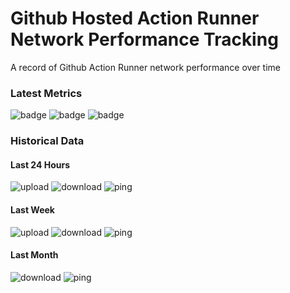 # Github Hosted Action Runner Network Performance Tracking
A record of Github Action Runner network performance over time
### Latest Metrics
![badge](https://img.shields.io/badge/Upload%20Speed-1718.0%20Mb%2Fs-blue?style=flat-square&logo=appveyor) ![badge](https://img.shields.io/badge/Download%20Speed-1272.0%20Mb%2Fs-blue?style=flat-square&logo=appveyor) ![badge](https://img.shields.io/badge/Ping-13.0%20ms-blue?style=flat-square&logo=appveyor)
### Historical Data
#### Last 24 Hours 
 ![upload](https://quickchart.io/chart?c=%7B%22encoding%22%3A%22url%22%2C%22type%22%3A%22line%22%2C%22data%22%3A%7B%22labels%22%3A%5B%2207%2F29%2C+16%3A26%22%2C%2207%2F29%2C+16%3A42%22%2C%2207%2F29%2C+16%3A50%22%2C%2207%2F29%2C+16%3A55%22%2C%2207%2F29%2C+17%3A07%22%2C%2207%2F29%2C+17%3A28%22%2C%2207%2F29%2C+18%3A20%22%2C%2207%2F29%2C+18%3A36%22%2C%2207%2F29%2C+18%3A48%22%2C%2207%2F29%2C+19%3A00%22%2C%2207%2F29%2C+21%3A13%22%2C%2207%2F29%2C+22%3A36%22%2C%2207%2F29%2C+22%3A53%22%2C%2207%2F29%2C+23%3A11%22%2C%2207%2F30%2C+00%3A29%22%2C%2207%2F30%2C+00%3A52%22%2C%2207%2F30%2C+01%3A16%22%2C%2207%2F30%2C+02%3A34%22%2C%2207%2F30%2C+02%3A51%22%2C%2207%2F30%2C+03%3A08%22%2C%2207%2F30%2C+04%3A31%22%2C%2207%2F30%2C+04%3A49%22%2C%2207%2F30%2C+05%3A01%22%2C%2207%2F30%2C+05%3A21%22%2C%2207%2F30%2C+06%3A31%22%2C%2207%2F30%2C+06%3A48%22%2C%2207%2F30%2C+07%3A00%22%2C%2207%2F30%2C+07%3A17%22%2C%2207%2F30%2C+08%3A29%22%5D%2C%22datasets%22%3A%5B%7B%22label%22%3A%22Upload+Speed%2C+Mb%2Fs%22%2C%22data%22%3A%5B1283.0%2C2401.0%2C1828.0%2C2313.0%2C1660.0%2C1650.0%2C1710.0%2C2196.0%2C2097.0%2C2052.0%2C1329.0%2C1739.0%2C2257.0%2C1594.0%2C1713.0%2C2110.0%2C1323.0%2C2106.0%2C1657.0%2C2037.0%2C2099.0%2C1413.0%2C2196.0%2C504.0%2C2423.0%2C425.0%2C2339.0%2C1440.0%2C1718.0%5D%7D%5D%7D%2C%22options%22%3A%7B%22scales%22%3A%7B%22xAxes%22%3A%5B%7B%22type%22%3A%22time%22%7D%5D%7D%7D%7D&w=300&h=300&bkg=%23ffffff&devicePixelRatio=1.0&f=png)
 ![download](https://quickchart.io/chart?c=%7B%22encoding%22%3A%22url%22%2C%22type%22%3A%22line%22%2C%22data%22%3A%7B%22labels%22%3A%5B%2207%2F29%2C+16%3A26%22%2C%2207%2F29%2C+16%3A42%22%2C%2207%2F29%2C+16%3A50%22%2C%2207%2F29%2C+16%3A55%22%2C%2207%2F29%2C+17%3A07%22%2C%2207%2F29%2C+17%3A28%22%2C%2207%2F29%2C+18%3A20%22%2C%2207%2F29%2C+18%3A36%22%2C%2207%2F29%2C+18%3A48%22%2C%2207%2F29%2C+19%3A00%22%2C%2207%2F29%2C+21%3A13%22%2C%2207%2F29%2C+22%3A36%22%2C%2207%2F29%2C+22%3A53%22%2C%2207%2F29%2C+23%3A11%22%2C%2207%2F30%2C+00%3A29%22%2C%2207%2F30%2C+00%3A52%22%2C%2207%2F30%2C+01%3A16%22%2C%2207%2F30%2C+02%3A34%22%2C%2207%2F30%2C+02%3A51%22%2C%2207%2F30%2C+03%3A08%22%2C%2207%2F30%2C+04%3A31%22%2C%2207%2F30%2C+04%3A49%22%2C%2207%2F30%2C+05%3A01%22%2C%2207%2F30%2C+05%3A21%22%2C%2207%2F30%2C+06%3A31%22%2C%2207%2F30%2C+06%3A48%22%2C%2207%2F30%2C+07%3A00%22%2C%2207%2F30%2C+07%3A17%22%2C%2207%2F30%2C+08%3A29%22%5D%2C%22datasets%22%3A%5B%7B%22label%22%3A%22Download+Speed%2C+Mb%2Fs%22%2C%22data%22%3A%5B1032.0%2C1422.0%2C1275.0%2C1272.0%2C1270.0%2C1317.0%2C1292.0%2C1349.0%2C1383.0%2C1406.0%2C667.0%2C1328.0%2C1417.0%2C1129.0%2C1344.0%2C1428.0%2C1103.0%2C1276.0%2C1339.0%2C1390.0%2C1361.0%2C1039.0%2C1242.0%2C1262.0%2C1374.0%2C1286.0%2C1365.0%2C1270.0%2C1272.0%5D%7D%5D%7D%2C%22options%22%3A%7B%22scales%22%3A%7B%22xAxes%22%3A%5B%7B%22type%22%3A%22time%22%7D%5D%7D%7D%7D&w=300&h=300&bkg=%23ffffff&devicePixelRatio=1.0&f=png)
 ![ping](https://quickchart.io/chart?c=%7B%22encoding%22%3A%22url%22%2C%22type%22%3A%22line%22%2C%22data%22%3A%7B%22labels%22%3A%5B%2207%2F29%2C+16%3A26%22%2C%2207%2F29%2C+16%3A42%22%2C%2207%2F29%2C+16%3A50%22%2C%2207%2F29%2C+16%3A55%22%2C%2207%2F29%2C+17%3A07%22%2C%2207%2F29%2C+17%3A28%22%2C%2207%2F29%2C+18%3A20%22%2C%2207%2F29%2C+18%3A36%22%2C%2207%2F29%2C+18%3A48%22%2C%2207%2F29%2C+19%3A00%22%2C%2207%2F29%2C+21%3A13%22%2C%2207%2F29%2C+22%3A36%22%2C%2207%2F29%2C+22%3A53%22%2C%2207%2F29%2C+23%3A11%22%2C%2207%2F30%2C+00%3A29%22%2C%2207%2F30%2C+00%3A52%22%2C%2207%2F30%2C+01%3A16%22%2C%2207%2F30%2C+02%3A34%22%2C%2207%2F30%2C+02%3A51%22%2C%2207%2F30%2C+03%3A08%22%2C%2207%2F30%2C+04%3A31%22%2C%2207%2F30%2C+04%3A49%22%2C%2207%2F30%2C+05%3A01%22%2C%2207%2F30%2C+05%3A21%22%2C%2207%2F30%2C+06%3A31%22%2C%2207%2F30%2C+06%3A48%22%2C%2207%2F30%2C+07%3A00%22%2C%2207%2F30%2C+07%3A17%22%2C%2207%2F30%2C+08%3A29%22%5D%2C%22datasets%22%3A%5B%7B%22label%22%3A%22Ping%2C+ms%22%2C%22data%22%3A%5B16.0%2C4.0%2C5.0%2C5.0%2C16.0%2C15.0%2C5.0%2C12.0%2C9.0%2C12.0%2C30.0%2C15.0%2C16.0%2C17.0%2C3.0%2C9.0%2C27.0%2C12.0%2C9.0%2C6.0%2C36.0%2C29.0%2C9.0%2C3.0%2C12.0%2C5.0%2C6.0%2C15.0%2C13.0%5D%7D%5D%7D%2C%22options%22%3A%7B%22scales%22%3A%7B%22xAxes%22%3A%5B%7B%22type%22%3A%22time%22%7D%5D%7D%7D%7D&w=300&h=300&bkg=%23ffffff&devicePixelRatio=1.0&f=png)
#### Last Week
 ![upload](https://quickchart.io/chart?c=%7B%22encoding%22%3A%22url%22%2C%22type%22%3A%22line%22%2C%22data%22%3A%7B%22labels%22%3A%5B%2207%2F29%2C+16%3A26%22%2C%2207%2F29%2C+16%3A42%22%2C%2207%2F29%2C+16%3A50%22%2C%2207%2F29%2C+16%3A55%22%2C%2207%2F29%2C+17%3A07%22%2C%2207%2F29%2C+17%3A28%22%2C%2207%2F29%2C+18%3A20%22%2C%2207%2F29%2C+18%3A36%22%2C%2207%2F29%2C+18%3A48%22%2C%2207%2F29%2C+19%3A00%22%2C%2207%2F29%2C+21%3A13%22%2C%2207%2F29%2C+22%3A36%22%2C%2207%2F29%2C+22%3A53%22%2C%2207%2F29%2C+23%3A11%22%2C%2207%2F30%2C+00%3A29%22%2C%2207%2F30%2C+00%3A52%22%2C%2207%2F30%2C+01%3A16%22%2C%2207%2F30%2C+02%3A34%22%2C%2207%2F30%2C+02%3A51%22%2C%2207%2F30%2C+03%3A08%22%2C%2207%2F30%2C+04%3A31%22%2C%2207%2F30%2C+04%3A49%22%2C%2207%2F30%2C+05%3A01%22%2C%2207%2F30%2C+05%3A21%22%2C%2207%2F30%2C+06%3A31%22%2C%2207%2F30%2C+06%3A48%22%2C%2207%2F30%2C+07%3A00%22%2C%2207%2F30%2C+07%3A17%22%2C%2207%2F30%2C+08%3A29%22%5D%2C%22datasets%22%3A%5B%7B%22label%22%3A%22Upload+Speed%2C+Mb%2Fs%22%2C%22data%22%3A%5B1283.0%2C2401.0%2C1828.0%2C2313.0%2C1660.0%2C1650.0%2C1710.0%2C2196.0%2C2097.0%2C2052.0%2C1329.0%2C1739.0%2C2257.0%2C1594.0%2C1713.0%2C2110.0%2C1323.0%2C2106.0%2C1657.0%2C2037.0%2C2099.0%2C1413.0%2C2196.0%2C504.0%2C2423.0%2C425.0%2C2339.0%2C1440.0%2C1718.0%5D%7D%5D%7D%2C%22options%22%3A%7B%22scales%22%3A%7B%22xAxes%22%3A%5B%7B%22type%22%3A%22time%22%7D%5D%7D%7D%7D&w=300&h=300&bkg=%23ffffff&devicePixelRatio=1.0&f=png)
 ![download](https://quickchart.io/chart?c=%7B%22encoding%22%3A%22url%22%2C%22type%22%3A%22line%22%2C%22data%22%3A%7B%22labels%22%3A%5B%2207%2F29%2C+16%3A26%22%2C%2207%2F29%2C+16%3A42%22%2C%2207%2F29%2C+16%3A50%22%2C%2207%2F29%2C+16%3A55%22%2C%2207%2F29%2C+17%3A07%22%2C%2207%2F29%2C+17%3A28%22%2C%2207%2F29%2C+18%3A20%22%2C%2207%2F29%2C+18%3A36%22%2C%2207%2F29%2C+18%3A48%22%2C%2207%2F29%2C+19%3A00%22%2C%2207%2F29%2C+21%3A13%22%2C%2207%2F29%2C+22%3A36%22%2C%2207%2F29%2C+22%3A53%22%2C%2207%2F29%2C+23%3A11%22%2C%2207%2F30%2C+00%3A29%22%2C%2207%2F30%2C+00%3A52%22%2C%2207%2F30%2C+01%3A16%22%2C%2207%2F30%2C+02%3A34%22%2C%2207%2F30%2C+02%3A51%22%2C%2207%2F30%2C+03%3A08%22%2C%2207%2F30%2C+04%3A31%22%2C%2207%2F30%2C+04%3A49%22%2C%2207%2F30%2C+05%3A01%22%2C%2207%2F30%2C+05%3A21%22%2C%2207%2F30%2C+06%3A31%22%2C%2207%2F30%2C+06%3A48%22%2C%2207%2F30%2C+07%3A00%22%2C%2207%2F30%2C+07%3A17%22%2C%2207%2F30%2C+08%3A29%22%5D%2C%22datasets%22%3A%5B%7B%22label%22%3A%22Download+Speed%2C+Mb%2Fs%22%2C%22data%22%3A%5B1032.0%2C1422.0%2C1275.0%2C1272.0%2C1270.0%2C1317.0%2C1292.0%2C1349.0%2C1383.0%2C1406.0%2C667.0%2C1328.0%2C1417.0%2C1129.0%2C1344.0%2C1428.0%2C1103.0%2C1276.0%2C1339.0%2C1390.0%2C1361.0%2C1039.0%2C1242.0%2C1262.0%2C1374.0%2C1286.0%2C1365.0%2C1270.0%2C1272.0%5D%7D%5D%7D%2C%22options%22%3A%7B%22scales%22%3A%7B%22xAxes%22%3A%5B%7B%22type%22%3A%22time%22%7D%5D%7D%7D%7D&w=300&h=300&bkg=%23ffffff&devicePixelRatio=1.0&f=png)
 ![ping](https://quickchart.io/chart?c=%7B%22encoding%22%3A%22url%22%2C%22type%22%3A%22line%22%2C%22data%22%3A%7B%22labels%22%3A%5B%2207%2F29%2C+16%3A26%22%2C%2207%2F29%2C+16%3A42%22%2C%2207%2F29%2C+16%3A50%22%2C%2207%2F29%2C+16%3A55%22%2C%2207%2F29%2C+17%3A07%22%2C%2207%2F29%2C+17%3A28%22%2C%2207%2F29%2C+18%3A20%22%2C%2207%2F29%2C+18%3A36%22%2C%2207%2F29%2C+18%3A48%22%2C%2207%2F29%2C+19%3A00%22%2C%2207%2F29%2C+21%3A13%22%2C%2207%2F29%2C+22%3A36%22%2C%2207%2F29%2C+22%3A53%22%2C%2207%2F29%2C+23%3A11%22%2C%2207%2F30%2C+00%3A29%22%2C%2207%2F30%2C+00%3A52%22%2C%2207%2F30%2C+01%3A16%22%2C%2207%2F30%2C+02%3A34%22%2C%2207%2F30%2C+02%3A51%22%2C%2207%2F30%2C+03%3A08%22%2C%2207%2F30%2C+04%3A31%22%2C%2207%2F30%2C+04%3A49%22%2C%2207%2F30%2C+05%3A01%22%2C%2207%2F30%2C+05%3A21%22%2C%2207%2F30%2C+06%3A31%22%2C%2207%2F30%2C+06%3A48%22%2C%2207%2F30%2C+07%3A00%22%2C%2207%2F30%2C+07%3A17%22%2C%2207%2F30%2C+08%3A29%22%5D%2C%22datasets%22%3A%5B%7B%22label%22%3A%22Ping%2C+ms%22%2C%22data%22%3A%5B16.0%2C4.0%2C5.0%2C5.0%2C16.0%2C15.0%2C5.0%2C12.0%2C9.0%2C12.0%2C30.0%2C15.0%2C16.0%2C17.0%2C3.0%2C9.0%2C27.0%2C12.0%2C9.0%2C6.0%2C36.0%2C29.0%2C9.0%2C3.0%2C12.0%2C5.0%2C6.0%2C15.0%2C13.0%5D%7D%5D%7D%2C%22options%22%3A%7B%22scales%22%3A%7B%22xAxes%22%3A%5B%7B%22type%22%3A%22time%22%7D%5D%7D%7D%7D&w=300&h=300&bkg=%23ffffff&devicePixelRatio=1.0&f=png)
#### Last Month
 
 ![download](https://quickchart.io/chart?c=%7B%22encoding%22%3A%22url%22%2C%22type%22%3A%22line%22%2C%22data%22%3A%7B%22labels%22%3A%5B%2207%2F29%2C+16%3A26%22%2C%2207%2F29%2C+16%3A42%22%2C%2207%2F29%2C+16%3A50%22%2C%2207%2F29%2C+16%3A55%22%2C%2207%2F29%2C+17%3A07%22%2C%2207%2F29%2C+17%3A28%22%2C%2207%2F29%2C+18%3A20%22%2C%2207%2F29%2C+18%3A36%22%2C%2207%2F29%2C+18%3A48%22%2C%2207%2F29%2C+19%3A00%22%2C%2207%2F29%2C+21%3A13%22%2C%2207%2F29%2C+22%3A36%22%2C%2207%2F29%2C+22%3A53%22%2C%2207%2F29%2C+23%3A11%22%2C%2207%2F30%2C+00%3A29%22%2C%2207%2F30%2C+00%3A52%22%2C%2207%2F30%2C+01%3A16%22%2C%2207%2F30%2C+02%3A34%22%2C%2207%2F30%2C+02%3A51%22%2C%2207%2F30%2C+03%3A08%22%2C%2207%2F30%2C+04%3A31%22%2C%2207%2F30%2C+04%3A49%22%2C%2207%2F30%2C+05%3A01%22%2C%2207%2F30%2C+05%3A21%22%2C%2207%2F30%2C+06%3A31%22%2C%2207%2F30%2C+06%3A48%22%2C%2207%2F30%2C+07%3A00%22%2C%2207%2F30%2C+07%3A17%22%2C%2207%2F30%2C+08%3A29%22%5D%2C%22datasets%22%3A%5B%7B%22label%22%3A%22Download+Speed%2C+Mb%2Fs%22%2C%22data%22%3A%5B1032.0%2C1422.0%2C1275.0%2C1272.0%2C1270.0%2C1317.0%2C1292.0%2C1349.0%2C1383.0%2C1406.0%2C667.0%2C1328.0%2C1417.0%2C1129.0%2C1344.0%2C1428.0%2C1103.0%2C1276.0%2C1339.0%2C1390.0%2C1361.0%2C1039.0%2C1242.0%2C1262.0%2C1374.0%2C1286.0%2C1365.0%2C1270.0%2C1272.0%5D%7D%5D%7D%2C%22options%22%3A%7B%22scales%22%3A%7B%22xAxes%22%3A%5B%7B%22type%22%3A%22time%22%7D%5D%7D%7D%7D&w=300&h=300&bkg=%23ffffff&devicePixelRatio=1.0&f=png)
 ![ping](https://quickchart.io/chart?c=%7B%22encoding%22%3A%22url%22%2C%22type%22%3A%22line%22%2C%22data%22%3A%7B%22labels%22%3A%5B%2207%2F29%2C+16%3A26%22%2C%2207%2F29%2C+16%3A42%22%2C%2207%2F29%2C+16%3A50%22%2C%2207%2F29%2C+16%3A55%22%2C%2207%2F29%2C+17%3A07%22%2C%2207%2F29%2C+17%3A28%22%2C%2207%2F29%2C+18%3A20%22%2C%2207%2F29%2C+18%3A36%22%2C%2207%2F29%2C+18%3A48%22%2C%2207%2F29%2C+19%3A00%22%2C%2207%2F29%2C+21%3A13%22%2C%2207%2F29%2C+22%3A36%22%2C%2207%2F29%2C+22%3A53%22%2C%2207%2F29%2C+23%3A11%22%2C%2207%2F30%2C+00%3A29%22%2C%2207%2F30%2C+00%3A52%22%2C%2207%2F30%2C+01%3A16%22%2C%2207%2F30%2C+02%3A34%22%2C%2207%2F30%2C+02%3A51%22%2C%2207%2F30%2C+03%3A08%22%2C%2207%2F30%2C+04%3A31%22%2C%2207%2F30%2C+04%3A49%22%2C%2207%2F30%2C+05%3A01%22%2C%2207%2F30%2C+05%3A21%22%2C%2207%2F30%2C+06%3A31%22%2C%2207%2F30%2C+06%3A48%22%2C%2207%2F30%2C+07%3A00%22%2C%2207%2F30%2C+07%3A17%22%2C%2207%2F30%2C+08%3A29%22%5D%2C%22datasets%22%3A%5B%7B%22label%22%3A%22Ping%2C+ms%22%2C%22data%22%3A%5B16.0%2C4.0%2C5.0%2C5.0%2C16.0%2C15.0%2C5.0%2C12.0%2C9.0%2C12.0%2C30.0%2C15.0%2C16.0%2C17.0%2C3.0%2C9.0%2C27.0%2C12.0%2C9.0%2C6.0%2C36.0%2C29.0%2C9.0%2C3.0%2C12.0%2C5.0%2C6.0%2C15.0%2C13.0%5D%7D%5D%7D%2C%22options%22%3A%7B%22scales%22%3A%7B%22xAxes%22%3A%5B%7B%22type%22%3A%22time%22%7D%5D%7D%7D%7D&w=300&h=300&bkg=%23ffffff&devicePixelRatio=1.0&f=png)
